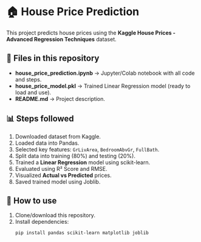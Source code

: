 # 🏠 House Price Prediction

This project predicts house prices using the **Kaggle House Prices - Advanced Regression Techniques** dataset.

## 📂 Files in this repository
- **house_price_prediction.ipynb** → Jupyter/Colab notebook with all code and steps.
- **house_price_model.pkl** → Trained Linear Regression model (ready to load and use).
- **README.md** → Project description.

## 📊 Steps followed
1. Downloaded dataset from Kaggle.
2. Loaded data into Pandas.
3. Selected key features: `GrLivArea`, `BedroomAbvGr`, `FullBath`.
4. Split data into training (80%) and testing (20%).
5. Trained a **Linear Regression** model using scikit-learn.
6. Evaluated using R² Score and RMSE.
7. Visualized **Actual vs Predicted** prices.
8. Saved trained model using Joblib.

## 🚀 How to use
1. Clone/download this repository.
2. Install dependencies:
   ```bash
   pip install pandas scikit-learn matplotlib joblib

